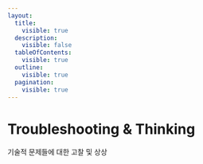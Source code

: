 ```yaml
---
layout:
  title:
    visible: true
  description:
    visible: false
  tableOfContents:
    visible: true
  outline:
    visible: true
  pagination:
    visible: true
---
```


# Troubleshooting & Thinking

기술적 문제들에 대한 고찰 및 상상

